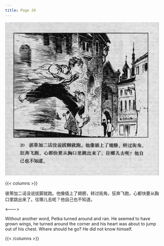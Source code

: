 ```yaml
---
title: Page 20
---
```


 ![biao page](./../../images/biao/seifert0726_biao_0024_020.jpg)

{{< columns >}}



彼蒂加二话没说拔脚就跑。他像插上了翅膀，转过街角，狂奔飞跑，心都快要从胸口里跳出来了。往哪儿去呢？他自己也不知道。

<--->


Without another word, Petka turned around and ran. He seemed to have grown wings, he turned around the corner and his heart was about to jump out of his chest. Where should he go? He did not know himself.

{{< /columns >}}
